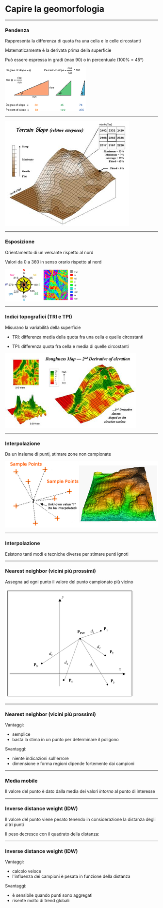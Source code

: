 # Capire la geomorfologia

---

### Pendenza

Rappresenta la differenza di quota fra una cella e le celle circostanti

Matematicamente è la derivata prima della superficie

Può essere espressa in gradi (max 90) o in percentuale (100%  = 45°)

![Immagine](assets/slope1.gif)

---

![Immagine](assets/slope2.jpg)

---

### Esposizione

Orientamento di un versante rispetto al nord

Valori da 0 a 360 in senso orario rispetto al nord

![Immagine](assets/aspect.gif)

---

### Indici topografici (TRI e TPI)

Misurano la variabilità della superficie

* TRI: differenza media della quota fra una cella e quelle circostanti

* TPI: differenza quota fra cella e media di quelle circostanti

![Immagine](assets/tri.jpg)

---

### Interpolazione

Da un insieme di punti, stimare zone non campionate


![Immagine](assets/interpolation.png)


---

### Interpolazione

Esistono tanti modi e tecniche diverse per stimare punti ignoti

---

### Nearest neighbor (vicini più prossimi)

Assegna ad ogni punto il valore del punto campionato più vicino

![Immagine](assets/nearest.png)

---

### Nearest neighbor (vicini più prossimi)

Vantaggi:

  - semplice
  - basta la stima in un punto per determinare il poligono

Svantaggi:

  - niente indicazioni sull'errore
  - dimensione e forma regioni dipende fortemente dai campioni

---

### Media mobile

Il valore del punto è dato dalla media dei valori *intorno* al punto di interesse

---

### Inverse distance weight (IDW)

Il valore del punto viene pesato tenendo in considerazione la distanza degli altri punti

Il peso decresce con il quadrato della distanza:


---

### Inverse distance weight (IDW)

Vantaggi:

  - calcolo veloce
  - l'influenza dei campioni è pesata in funzione della distanza

Svantaggi:

  - è sensibile quando punti sono aggregati
  - risente molto di trend globali
